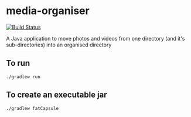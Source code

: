 media-organiser
===============
[![Build Status](https://travis-ci.org/gigaSproule/media-organiser.png)](https://travis-ci.org/gigaSproule/media-organiser)

A Java application to move photos and videos from one directory (and it's sub-directories) into an organised directory
## To run
<code>./gradlew run</code>
## To create an executable jar
<code>./gradlew fatCapsule</code>
